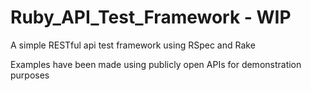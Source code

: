 # Ruby_API_Test_Framework - WIP

A simple RESTful api test framework using RSpec and Rake

Examples have been made using publicly open APIs for demonstration purposes





